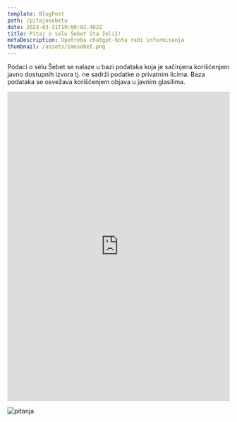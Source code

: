```yaml
---
template: BlogPost
path: /pitajosebetu
date: 2023-03-31T19:00:02.482Z
title: Pitaj o selu Šebet šta želiš!
metaDescription: Upotreba chatgpt-bota radi informisanja
thumbnail: /assets/imesebet.png
---
```


Podaci  o selu Šebet se nalaze u bazi podataka koja je sačinjena korišćenjem javno dostupnih izvora tj. ne sadrži podatke o privatnim licima. Baza podataka se osvežava korišćenjem objava u javnim glasilima.

<iframe
src="https://www.chatbase.co/chatbot-iframe/o--ebetu-docx-3oy2o9lj1"
width="100%"
height="700"
frameborder="0"
></iframe>

![pitanja](/assets/livechat.jpeg "Postavi pitanje")
